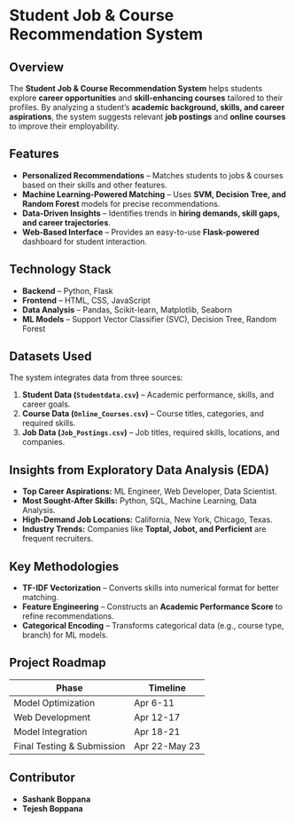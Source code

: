 # **Student Job & Course Recommendation System**  

## **Overview**  
The **Student Job & Course Recommendation System** helps students explore **career opportunities** and **skill-enhancing courses** tailored to their profiles. By analyzing a student’s **academic background, skills, and career aspirations**, the system suggests relevant **job postings** and **online courses** to improve their employability.  

## **Features**  
- **Personalized Recommendations** – Matches students to jobs & courses based on their skills and other features.  
- **Machine Learning-Powered Matching** – Uses **SVM, Decision Tree, and Random Forest** models for precise recommendations.  
- **Data-Driven Insights** – Identifies trends in **hiring demands, skill gaps, and career trajectories**.  
- **Web-Based Interface** – Provides an easy-to-use **Flask-powered** dashboard for student interaction.  

## **Technology Stack**  
- **Backend** – Python, Flask  
- **Frontend** – HTML, CSS, JavaScript  
- **Data Analysis** – Pandas, Scikit-learn, Matplotlib, Seaborn  
- **ML Models** – Support Vector Classifier (SVC), Decision Tree, Random Forest  

## **Datasets Used**  
The system integrates data from three sources:  
1. **Student Data (`Studentdata.csv`)** – Academic performance, skills, and career goals.  
2. **Course Data (`Online_Courses.csv`)** – Course titles, categories, and required skills.  
3. **Job Data (`Job_Postings.csv`)** – Job titles, required skills, locations, and companies.  

## **Insights from Exploratory Data Analysis (EDA)**  
- **Top Career Aspirations:** ML Engineer, Web Developer, Data Scientist.  
- **Most Sought-After Skills:** Python, SQL, Machine Learning, Data Analysis.  
- **High-Demand Job Locations:** California, New York, Chicago, Texas.  
- **Industry Trends:** Companies like **Toptal, Jobot, and Perficient** are frequent recruiters.  

## **Key Methodologies**  
- **TF-IDF Vectorization** – Converts skills into numerical format for better matching.  
- **Feature Engineering** – Constructs an **Academic Performance Score** to refine recommendations.  
- **Categorical Encoding** – Transforms categorical data (e.g., course type, branch) for ML models.  

## **Project Roadmap**  
| Phase | Timeline |  
| --- | --- |  
| Model Optimization | Apr 6-11 |  
| Web Development | Apr 12-17 |  
| Model Integration | Apr 18-21 |  
| Final Testing & Submission | Apr 22-May 23 |  

## **Contributor**  
- **Sashank Boppana**  
- **Tejesh Boppana**  
